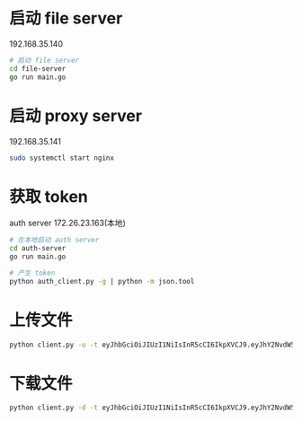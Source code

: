 # 启动 file server
192.168.35.140
```bash
# 启动 file server
cd file-server
go run main.go
```

# 启动 proxy server
192.168.35.141
```bash
sudo systemctl start nginx
```

# 获取 token
auth server
172.26.23.163(本地)
```bash
# 在本地启动 auth server
cd auth-server
go run main.go

# 产生 token
python auth_client.py -g | python -m json.tool
```

# 上传文件
```bash
python client.py -u -t eyJhbGciOiJIUzI1NiIsInR5cCI6IkpXVCJ9.eyJhY2NvdW50U3RhdHVzIjoiYWN0aXZlIiwiY2x1c3RlcklkIjoiMCIsImV4cCI6MTcyNDk5MDE5MCwidXNlcm5hbWUiOiJ0ZXN0In0.wMZ2o-B4w3qK6yoXumrp_o7SMGzLUXv2whGVIk5vLkY
```

# 下载文件
```bash
python client.py -d -t eyJhbGciOiJIUzI1NiIsInR5cCI6IkpXVCJ9.eyJhY2NvdW50U3RhdHVzIjoiYWN0aXZlIiwiY2x1c3RlcklkIjoiMCIsImV4cCI6MTcyNDk5MDE5MCwidXNlcm5hbWUiOiJ0ZXN0In0.wMZ2o-B4w3qK6yoXumrp_o7SMGzLUXv2whGVIk5vLkY
```
